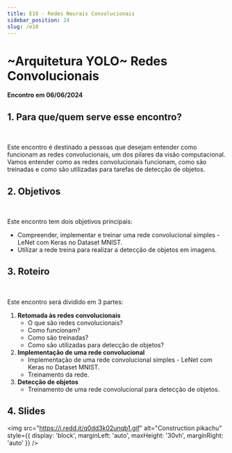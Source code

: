 ```yaml
---
title: E10 - Redes Neurais Convolucionais
sidebar_position: 24
slug: /e10
---
```


# ~Arquitetura YOLO~ Redes Convolucionais

**Encontro em 06/06/2024**

## 1. Para que/quem serve esse encontro?
<!-- <img 
  src="https://i.redd.it/q0dd3k02unqb1.gif"
  alt="Construction pikachu" 
  style={{ 
    display: 'block',
    marginLeft: 'auto',
    maxHeight: '30vh',
    marginRight: 'auto'
  }} 
/> -->
<br/>

Este encontro é destinado a pessoas que desejam entender como funcionam as redes convolucionais, um dos pilares da visão computacional. Vamos entender como as redes convolucionais funcionam, como são treinadas e como são utilizadas para tarefas de detecção de objetos.

## 2. Objetivos
<!-- <img 
  src="https://i.redd.it/q0dd3k02unqb1.gif"
  alt="Construction pikachu" 
  style={{ 
    display: 'block',
    marginLeft: 'auto',
    maxHeight: '30vh',
    marginRight: 'auto'
  }} 
/> -->
<br/>

Este encontro tem dois objetivos principais:

- Compreender, implementar e treinar uma rede convolucional simples - LeNet com Keras no Dataset MNIST.
- Utilizar a rede treina para realizar a detecção de objetos em imagens.

## 3. Roteiro 
<!-- <img 
  src="https://i.redd.it/q0dd3k02unqb1.gif"
  alt="Construction pikachu" 
  style={{ 
    display: 'block',
    marginLeft: 'auto',
    maxHeight: '30vh',
    marginRight: 'auto'
  }} 
/> -->
<br/>

Este encontro será dividido em 3 partes:

1. **Retomada às redes convolucionais**
   - O que são redes convolucionais?
   - Como funcionam?
   - Como são treinadas?
   - Como são utilizadas para detecção de objetos?
2. **Implementação de uma rede convolucional**
   - Implementação de uma rede convolucional simples - LeNet com Keras no Dataset MNIST.
   - Treinamento da rede.
3. **Detecção de objetos**
   - Treinamento de uma rede convolucional para detecção de objetos.

## 4. Slides 
<img 
  src="https://i.redd.it/q0dd3k02unqb1.gif"
  alt="Construction pikachu" 
  style={{ 
    display: 'block',
    marginLeft: 'auto',
    maxHeight: '30vh',
    marginRight: 'auto'
  }} 
/>
<br/>


